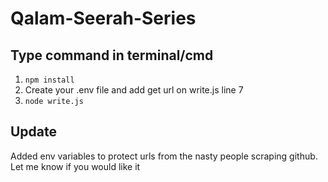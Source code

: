 # Qalam-Seerah-Series

## Type command in terminal/cmd

1. ```npm install```
2. Create your .env file and add get url on write.js line 7
3. ```node write.js```

## Update

Added env variables to protect urls from the nasty people scraping github. Let me know if you would like it

